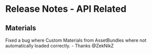 ﻿# Release Notes - API Related

## Materials

Fixed a bug where Custom Materials from AssetBundles where not automatically loaded correctly. - Thanks @ZekNikZ
